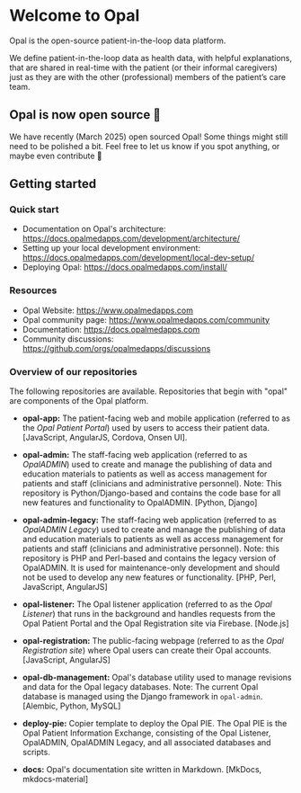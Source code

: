<!--
# SPDX-FileCopyrightText: Copyright (C) 2025 Opal Health Informatics Group <https://www.opalmedapps.com>
#
# SPDX-License-Identifier: CC-BY-SA-4.0
-->

# Welcome to Opal

Opal is the open-source patient-in-the-loop data platform.

We define patient-in-the-loop data as health data, with helpful explanations, that are shared in real-time with the patient (or their informal caregivers) just as they are with the other (professional) members of the patient’s care team.

## Opal is now open source 🎉

We have recently (March 2025) open sourced Opal!
Some things might still need to be polished a bit.
Feel free to let us know if you spot anything, or maybe even contribute 🙂

## Getting started

### Quick start

- Documentation on Opal's architecture: https://docs.opalmedapps.com/development/architecture/
- Setting up your local development environment: https://docs.opalmedapps.com/development/local-dev-setup/
- Deploying Opal: https://docs.opalmedapps.com/install/

### Resources

- Opal Website: https://www.opalmedapps.com
- Opal community page: https://www.opalmedapps.com/community
- Documentation: https://docs.opalmedapps.com
- Community discussions: https://github.com/orgs/opalmedapps/discussions

### Overview of our repositories

The following repositories are available.
Repositories that begin with "opal" are components of the Opal platform.

- **opal-app:** The patient-facing web and mobile application (referred to as the _Opal Patient Portal_) used by users to access their patient data. [JavaScript, AngularJS, Cordova, Onsen UI].

- **opal-admin:** The staff-facing web application (referred to as _OpalADMIN_) used to create and manage the publishing of data and education materials to patients as well as access management for patients and staff (clinicians and administrative personnel).
  Note: This repository is Python/Django-based and contains the code base for all new features and functionality to OpalADMIN. [Python, Django]

- **opal-admin-legacy:** The staff-facing web application (referred to as _OpalADMIN Legacy_) used to create and manage the publishing of data and education materials to patients as well as access management for patients and staff (clinicians and administrative personnel).
  Note: this repository is PHP and Perl-based and contains the legacy version of OpalADMIN.
  It is used for maintenance-only development and should not be used to develop any new features or functionality. [PHP, Perl, JavaScript, AngularJS]

- **opal-listener:** The Opal listener application (referred to as the _Opal Listener_) that runs in the background and handles requests from the Opal Patient Portal and the Opal Registration site via Firebase. [Node.js]

- **opal-registration:** The public-facing webpage (referred to as the _Opal Registration site_) where Opal users can create their Opal accounts. [JavaScript, AngularJS]

- **opal-db-management:** Opal's database utility used to manage revisions and data for the Opal legacy databases.
  Note: The current Opal database is managed using the Django framework in `opal-admin`. [Alembic, Python, MySQL]

- **deploy-pie:** Copier template to deploy the Opal PIE.
  The Opal PIE is the Opal Patient Information Exchange, consisting of the Opal Listener, OpalADMIN, OpalADMIN Legacy, and all associated databases and scripts.

- **docs:** Opal's documentation site written in Markdown. [MkDocs, mkdocs-material]
